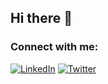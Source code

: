 ## Hi there 👋

<!--
**gudapepratik/gudapepratik** is a ✨ _special_ ✨ repository because its `README.md` (this file) appears on your GitHub profile.

Here are some ideas to get you started:

- 🔭 I’m currently working on ...
- 🌱 I’m currently learning ...
- 👯 I’m looking to collaborate on ...
- 🤔 I’m looking for help with ...
- 💬 Ask me about ...
- 📫 How to reach me: ...
- 😄 Pronouns: ...
- ⚡ Fun fact: ...
-->
### Connect with me:

[![LinkedIn](https://img.shields.io/badge/LinkedIn-Connect-blue?style=flat&logo=linkedin)](https://www.linkedin.com/in/yourusername)
[![Twitter](https://img.shields.io/badge/Twitter-Follow-blue?style=flat&logo=twitter)](https://twitter.com/yourusername)

